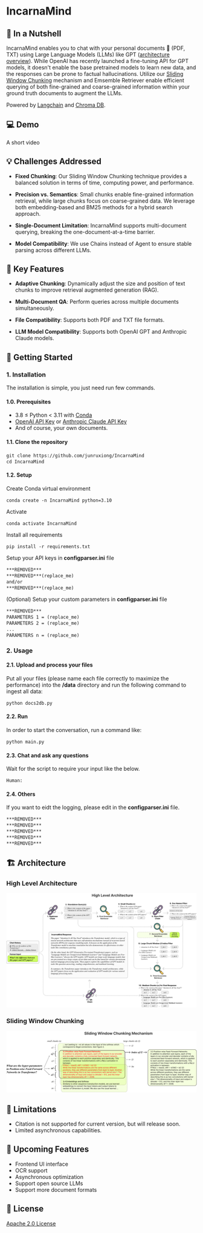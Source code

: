 # IncarnaMind

## 👀 In a Nutshell

IncarnaMind enables you to chat with your personal documents 📁 (PDF, TXT) using Large Language Models (LLMs) like GPT ([architecture overview](#high-level-architecture)). While OpenAI has recently launched a fine-tuning API for GPT models, it doesn't enable the base pretrained models to learn new data, and the responses can be prone to factual hallucinations. Utilize our [Sliding Window Chunking](#sliding-window-chunking) mechanism and Emsemble Retriever enable efficient querying of both fine-grained and coarse-grained information within your ground truth documents to augment the LLMs.

Powered by [Langchain](https://github.com/langchain-ai/langchain) and [Chroma DB](https://github.com/chroma-core/chroma).

## 💻 Demo

A short video

## 💡 Challenges Addressed

- **Fixed Chunking**: Our Sliding Window Chunking technique provides a balanced solution in terms of time, computing power, and performance.

- **Precision vs. Semantics**: Small chunks enable fine-grained information retrieval, while large chunks focus on coarse-grained data. We leverage both embedding-based and BM25 methods for a hybrid search approach.

- **Single-Document Limitation**: IncarnaMind supports multi-document querying, breaking the one-document-at-a-time barrier.

- **Model Compatibility**: We use Chains instead of Agent to ensure stable parsing across different LLMs.

## 🎯 Key Features

- **Adaptive Chunking**: Dynamically adjust the size and position of text chunks to improve retrieval augmented generation (RAG).

- **Multi-Document QA**: Perform queries across multiple documents simultaneously.

- **File Compatibility**: Supports both PDF and TXT file formats.

- **LLM Model Compatibility**: Supports both OpenAI GPT and Anthropic Claude models.


## 🚀 Getting Started

### 1. Installation

The installation is simple, you just need run few commands.

#### 1.0. Prerequisites

- 3.8 ≤ Python < 3.11 with [Conda](https://www.anaconda.com/download)
- [OpenAI API Key](https://beta.openai.com/signup) or [Anthropic Claude API Key](https://console.anthropic.com/account/keys)
- And of course, your own documents.

#### 1.1. Clone the repository

```shell
git clone https://github.com/junruxiong/IncarnaMind
cd IncarnaMind
```

#### 1.2. Setup

Create Conda virtual environment

```shell
conda create -n IncarnaMind python=3.10
```

Activate

```shell
conda activate IncarnaMind
```

Install all requirements

```shell
pip install -r requirements.txt
```

Setup your API keys in **configparser.ini** file

```shell
***REMOVED***
***REMOVED***(replace_me)
and/or
***REMOVED***(replace_me)
```

(Optional) Setup your custom parameters in **configparser.ini** file

```shell
***REMOVED***
PARAMETERS 1 = (replace_me)
PARAMETERS 2 = (replace_me)
...
PARAMETERS n = (replace_me)
```

### 2. Usage

#### 2.1. Upload and process your files

Put all your files (please name each file correctly to maximize the performance) into the **/data** directory and run the following command to ingest all data:

```shell
python docs2db.py
```

#### 2.2. Run

In order to start the conversation, run a command like:

```shell
python main.py
```

#### 2.3. Chat and ask any questions

Wait for the script to require your input like the below.

```shell
Human:
```

#### 2.4. Others

If you want to eidt the logging, please edit in the **configparser.ini** file.

```shell
***REMOVED***
***REMOVED***
***REMOVED***
***REMOVED***
***REMOVED***
```

## 🏗 Architecture

### High Level Architecture

![image](figs/High_Level_Architecture.png)

### Sliding Window Chunking

![image](figs/Sliding_Window_Chunking.png)

## 🚫 Limitations

- Citation is not supported for current version, but will release soon.
- Limited asynchronous capabilities.

## 📝 Upcoming Features

- Frontend UI interface
- OCR support
- Asynchronous optimization
- Support open source LLMs
- Support more document formats

## 📑 License

[Apache 2.0 License](LICENSE)
